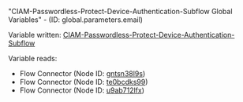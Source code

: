 "CIAM-Passwordless-Protect-Device-Authentication-Subflow Global Variables" - (ID: global.parameters.email)

Variable written:
[CIAM-Passwordless-Protect-Device-Authentication-Subflow](../index.md#Variables)

Variable reads:
* Flow Connector (Node ID: [gntsn38l9s](../nodes/gntsn38l9s.md))
* Flow Connector (Node ID: [te0bcdks99](../nodes/te0bcdks99.md))
* Flow Connector (Node ID: [u9ab712lfx](../nodes/u9ab712lfx.md))
